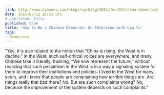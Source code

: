 ```yaml
---
link: http://www.nybooks.com/blogs/nyrblog/2015/feb/03/china-democracy-guru-liu-yu/
date: 2015-02-11 16:51 UTC
# published: false
published: true
title: 'How to Be a Chinese Democrat: An Interview with Liu Yu'
tags:
- democracy
---
```


"Yes, it is also related to the notion that “China is rising, the West is in decline.” In the West, such self-critical voices are everywhere, and many Chinese take it literally, thinking, “We now represent the future,” without realizing that such pessimism in the West is in a way a signaling system for them to improve their institutions and policies. I lived in the West for many years, and I know that people are complaining how terrible things are. Are things really that bad there? No. But are such complaints wrong? No, because the improvement of the system depends on such complaints."
